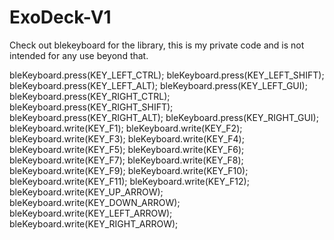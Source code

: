 # ExoDeck-V1

Check out blekeyboard for the library, this is my private code and is not intended for any use beyond that.

bleKeyboard.press(KEY_LEFT_CTRL);
bleKeyboard.press(KEY_LEFT_SHIFT);
bleKeyboard.press(KEY_LEFT_ALT);
bleKeyboard.press(KEY_LEFT_GUI);
bleKeyboard.press(KEY_RIGHT_CTRL);
bleKeyboard.press(KEY_RIGHT_SHIFT);
bleKeyboard.press(KEY_RIGHT_ALT);
bleKeyboard.press(KEY_RIGHT_GUI);
bleKeyboard.write(KEY_F1);
bleKeyboard.write(KEY_F2);
bleKeyboard.write(KEY_F3);
bleKeyboard.write(KEY_F4);
bleKeyboard.write(KEY_F5);
bleKeyboard.write(KEY_F6);
bleKeyboard.write(KEY_F7);
bleKeyboard.write(KEY_F8);
bleKeyboard.write(KEY_F9);
bleKeyboard.write(KEY_F10);
bleKeyboard.write(KEY_F11);
bleKeyboard.write(KEY_F12);
bleKeyboard.write(KEY_UP_ARROW);
bleKeyboard.write(KEY_DOWN_ARROW);
bleKeyboard.write(KEY_LEFT_ARROW);
bleKeyboard.write(KEY_RIGHT_ARROW);
